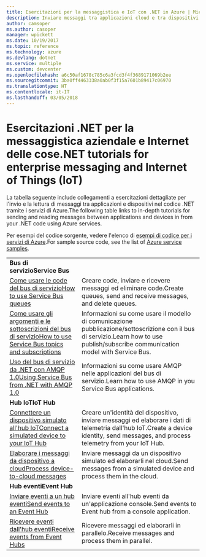 ```yaml
---
title: Esercitazioni per la messaggistica e IoT con .NET in Azure | Microsoft Docs
description: Inviare messaggi tra applicazioni cloud e tra dispositivi e il cloud usando .NET e i servizi di Azure.
author: camsoper
ms.author: casoper
manager: wpickett
ms.date: 10/19/2017
ms.topic: reference
ms.technology: azure
ms.devlang: dotnet
ms.service: multiple
ms.custom: devcenter
ms.openlocfilehash: a6c50af1678c785c6a3fcd3f4f3689171069b2ee
ms.sourcegitcommit: 3ba0ff4463338a0ab0f3f15a7601b89417c06970
ms.translationtype: HT
ms.contentlocale: it-IT
ms.lasthandoff: 03/05/2018
---
```

# <a name="net-tutorials-for-enterprise-messaging-and-internet-of-things-iot"></a><span data-ttu-id="8960e-103">Esercitazioni .NET per la messaggistica aziendale e Internet delle cose</span><span class="sxs-lookup"><span data-stu-id="8960e-103">.NET tutorials for enterprise messaging and Internet of Things (IoT)</span></span>

<span data-ttu-id="8960e-104">La tabella seguente include collegamenti a esercitazioni dettagliate per l'invio e la lettura di messaggi tra applicazioni e dispositivi nel codice .NET tramite i servizi di Azure.</span><span class="sxs-lookup"><span data-stu-id="8960e-104">The following table links to in-depth tutorials for sending and reading messages between applications and devices in from your .NET code using Azure services.</span></span>

<span data-ttu-id="8960e-105">Per esempi del codice sorgente, vedere l'elenco di [esempi di codice per i servizi di Azure](https://azure.microsoft.com/resources/samples/?platform=dotnet).</span><span class="sxs-lookup"><span data-stu-id="8960e-105">For sample source code, see the list of [Azure service samples](https://azure.microsoft.com/resources/samples/?platform=dotnet).</span></span>


| | |
|---|---|
| <span data-ttu-id="8960e-106">**Bus di servizio**</span><span class="sxs-lookup"><span data-stu-id="8960e-106">**Service Bus**</span></span> | |
| <span data-ttu-id="8960e-107">[Come usare le code del bus di servizio][1]</span><span class="sxs-lookup"><span data-stu-id="8960e-107">[How to use Service Bus queues][1]</span></span> | <span data-ttu-id="8960e-108">Creare code, inviare e ricevere messaggi ed eliminare code.</span><span class="sxs-lookup"><span data-stu-id="8960e-108">Create queues, send and receive messages, and delete queues.</span></span> | 
| <span data-ttu-id="8960e-109">[Come usare gli argomenti e le sottoscrizioni del bus di servizio][2]</span><span class="sxs-lookup"><span data-stu-id="8960e-109">[How to use Service Bus topics and subscriptions][2]</span></span> | <span data-ttu-id="8960e-110">Informazioni su come usare il modello di comunicazione pubblicazione/sottoscrizione con il bus di servizio.</span><span class="sxs-lookup"><span data-stu-id="8960e-110">Learn how to use publish/subscribe communication model with Service Bus.</span></span>
| <span data-ttu-id="8960e-111">[Uso del bus di servizio da .NET con AMQP 1.0][3]</span><span class="sxs-lookup"><span data-stu-id="8960e-111">[Using Service Bus from .NET with AMQP 1.0][3]</span></span> | <span data-ttu-id="8960e-112">Informazioni su come usare AMQP nelle applicazioni del bus di servizio.</span><span class="sxs-lookup"><span data-stu-id="8960e-112">Learn how to use AMQP in you Service Bus applications.</span></span>
|<span data-ttu-id="8960e-113">**Hub IoT**</span><span class="sxs-lookup"><span data-stu-id="8960e-113">**IoT Hub**</span></span>|
| <span data-ttu-id="8960e-114">[Connettere un dispositivo simulato all'hub IoT][4]</span><span class="sxs-lookup"><span data-stu-id="8960e-114">[Connect a simulated device to your IoT Hub][4]</span></span> | <span data-ttu-id="8960e-115">Creare un'identità del dispositivo, inviare messaggi ed elaborare i dati di telemetria dall'hub IoT.</span><span class="sxs-lookup"><span data-stu-id="8960e-115">Create a device identity, send messages, and process telemetry from your IoT Hub.</span></span> |   
| <span data-ttu-id="8960e-116">[Elaborare i messaggi da dispositivo a cloud][5]</span><span class="sxs-lookup"><span data-stu-id="8960e-116">[Process device-to-cloud messages][5]</span></span> | <span data-ttu-id="8960e-117">Inviare messaggi da un dispositivo simulato ed elaborarli nel cloud.</span><span class="sxs-lookup"><span data-stu-id="8960e-117">Send messages from a simulated device and process them in the cloud.</span></span> |
|<span data-ttu-id="8960e-118">**Hub eventi**</span><span class="sxs-lookup"><span data-stu-id="8960e-118">**Event Hub**</span></span>|
| <span data-ttu-id="8960e-119">[Inviare eventi a un hub eventi][6]</span><span class="sxs-lookup"><span data-stu-id="8960e-119">[Send events to an Event Hub][6]</span></span> | <span data-ttu-id="8960e-120">Inviare eventi all'hub eventi da un'applicazione console.</span><span class="sxs-lookup"><span data-stu-id="8960e-120">Send events to Event hub from a console application.</span></span>
| <span data-ttu-id="8960e-121">[Ricevere eventi dall'hub eventi][7]</span><span class="sxs-lookup"><span data-stu-id="8960e-121">[Receive events from Event Hubs][7]</span></span> | <span data-ttu-id="8960e-122">Ricevere messaggi ed elaborarli in parallelo.</span><span class="sxs-lookup"><span data-stu-id="8960e-122">Receive messages and process them in parallel.</span></span>


[1]: /azure/service-bus-messaging/service-bus-dotnet-get-started-with-queues
[2]: /azure/service-bus-messaging/service-bus-dotnet-how-to-use-topics-subscriptions
[3]: /azure/service-bus-messaging/service-bus-amqp-dotnet
[4]: /azure/iot-hub/iot-hub-csharp-csharp-getstarted
[5]: /azure/iot-hub/iot-hub-csharp-csharp-process-d2c
[6]: /azure/event-hubs/event-hubs-dotnet-standard-getstarted-send
[7]: /azure/event-hubs/event-hubs-dotnet-standard-getstarted-receive-eph


